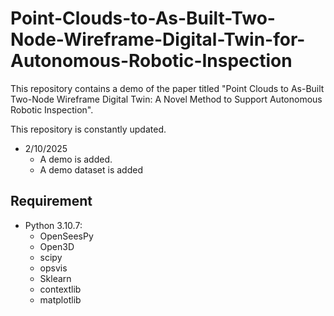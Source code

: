 # Point-Clouds-to-As-Built-Two-Node-Wireframe-Digital-Twin-for-Autonomous-Robotic-Inspection
This repository contains a demo of the paper titled "Point Clouds to As-Built Two-Node Wireframe Digital Twin: A Novel Method to Support Autonomous Robotic Inspection".

This repository is constantly updated.

* 2/10/2025
  * A demo is added.
  * A demo dataset is added 

Requirement
------------
* Python 3.10.7:
  * OpenSeesPy
  * Open3D
  * scipy
  * opsvis
  * Sklearn
  * contextlib
  * matplotlib
